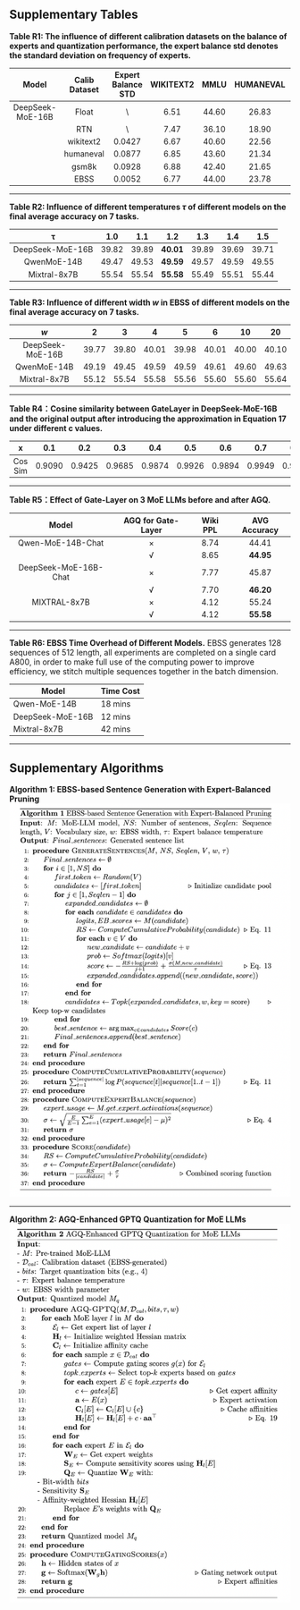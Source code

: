 ## Supplementary Tables

**Table R1: The influence of different calibration datasets on the balance of experts and quantization performance, the expert balance std denotes the standard deviation on frequency of experts.**

| Model | Calib Dataset | Expert Balance STD  | WIKITEXT2 | MMLU | HUMANEVAL | GSM8K | BOOLQ| HELLASWAG | OPENBOOKQA | MATHQA | AVG Accuracy | 
| :--------------: | :---: | :---: | :---: | :---: | :---: | :---: | :---: | :---: | :---: | :---: | :---: |
| DeepSeek-MoE-16B | Float |   \    | 6.51 | 44.60 | 26.83 | 20.16 | 72.72|58.06|32.20|31.49|40.86|
|                  | RTN   |   \    | 7.47 | 36.10 | 18.90 | 10.54 |70.21|55.76|30.60|28.87|35.85|
|                  | wikitext2 | 0.0427 | 6.67 | 40.60 | 22.56 | 19.18 | 72.17|57.03|30.60|30.95|39.01|
|                  | humaneval | 0.0877 | 6.85 | 43.60 | 21.34 | 15.39 | 73.79|56.91|30.80|30.48|38.90|
|                  | gsm8k     | 0.0928 | 6.88 | 42.40 | 21.65 | 16.59 | 73.57|57.01|30.20|30.72|38.88|
|                  | EBSS      | 0.0052 | 6.77 | 44.00 | 23.78 | 18.19 | 73.24|57.21|31.80|30.92|**39.87**|


---

**Table R2: Influence of different temperatures $\tau$ of different models on the final average accuracy on 7 tasks.**

|        τ         |  1.0  |  1.1  |  1.2  |  1.3  |  1.4  |  1.5  |
| :--------------: | :---: | :---: | :---: | :---: | :---: | :---: |
| DeepSeek-MoE-16B | 39.82 | 39.89 | **40.01** | 39.89 | 39.69 | 39.71 |
|   QwenMoE-14B    | 49.47 | 49.53 | **49.59** | 49.57 | 49.59 | 49.55 |
|   Mixtral-8x7B   | 55.54 | 55.54 | **55.58** | 55.49 | 55.51 | 55.44 |

---

**Table R3: Influence of different width $w$ in EBSS of different models on the final average accuracy on 7 tasks.**

|       $w$        |   2   |   3   |   4   |   5   |   6   |  10   | 20    |
| :--------------: | :---: | :---: | :---: | :---: | :---: | :---: | ----- |
| DeepSeek-MoE-16B | 39.77 | 39.80 | 40.01 | 39.98 | 40.01 | 40.00 | 40.10 |
|   QwenMoE-14B    | 49.19 | 49.45 | 49.59 | 49.59 | 49.61 | 49.60 | 49.63 |
|   Mixtral-8x7B   | 55.12 | 55.54 | 55.58 | 55.56 | 55.60 | 55.60 | 55.64 |

---

**Table R4：Cosine similarity between GateLayer in DeepSeek-MoE-16B and the original output after introducing the approximation in Equation 17 under different c values.**

|    x    |  0.1   |  0.2   |  0.3   |  0.4   |  0.5   |  0.6   |  0.7   |  0.8   |  0.9   |
| :-----: | :----: | :----: | :----: | :----: | :----: | :----: | :----: | :----: | :----: |
| Cos Sim | 0.9090 | 0.9425 | 0.9685 | 0.9874 | 0.9926 | 0.9894 | 0.9949 | 0.9980 | 0.9996 |

---

**Table R5：Effect of Gate-Layer on 3 MoE LLMs before and after AGQ.**

|         Model         | AGQ for Gate-Layer | Wiki PPL | AVG Accuracy |
| :-------------------: | :----------------: | :------: | :------: |
|   Qwen-MoE-14B-Chat   |         ×          |   8.74   |  44.41   |
|                       |         √          |   8.65   |  **44.95**   |
| DeepSeek-MoE-16B-Chat |         ×          |   7.77   |  45.87   |
|                       |         √          |   7.70   |  **46.20**   |
|     MIXTRAL-8x7B      |         ×          |   4.12   |  55.24   |
|                       |         √          |   4.12   |  **55.58**   |

---

**Table R6: EBSS Time Overhead of Different Models.** EBSS generates 128 sequences of 512 length, all experiments are completed on a single card A800, in order to make full use of the computing power to improve efficiency, we stitch multiple sequences together in the batch dimension.

| Model            | Time Cost |
| ---------------- | --------- |
| Qwen-MoE-14B     |   18 mins  |
| DeepSeek-MoE-16B |   12 mins  |
| Mixtral-8x7B     |   42 mins  |

---

## Supplementary Algorithms

**Algorithm 1: EBSS-based Sentence Generation with Expert-Balanced Pruning**
![](asserts/Algorithm_1_EBSS.png)

---

**Algorithm 2: AGQ-Enhanced GPTQ Quantization for MoE LLMs**
![](asserts/Algorithm_2_AGQ.png)
        


